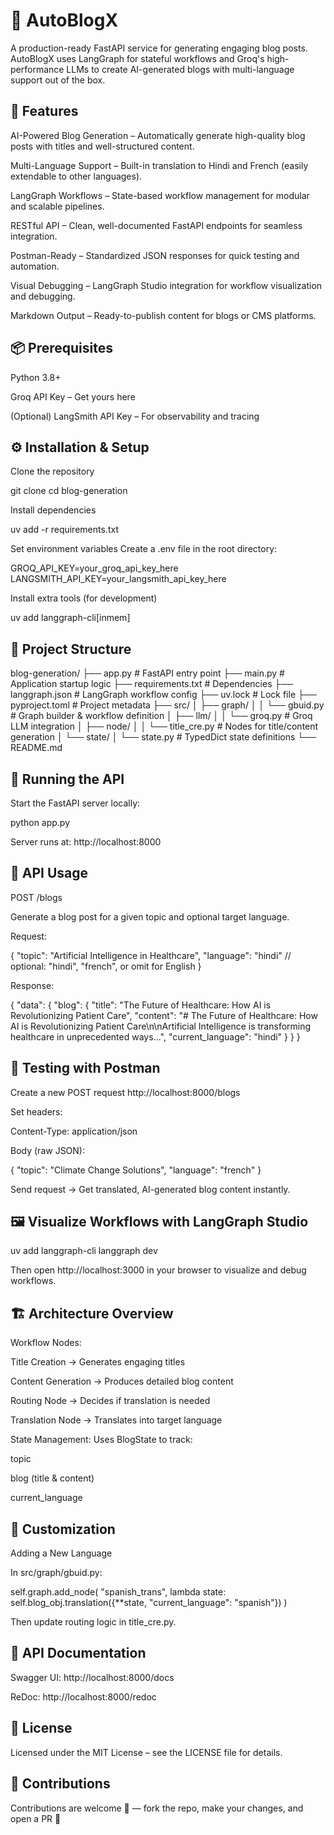 # 📝 AutoBlogX

A production-ready FastAPI service for generating engaging blog posts. AutoBlogX uses LangGraph for stateful workflows and Groq's high-performance LLMs to create AI-generated blogs with multi-language support out of the box.

## 🔗 Features
 
 AI-Powered Blog Generation – Automatically generate high-quality blog posts with titles and well-structured content.

 Multi-Language Support – Built-in translation to Hindi and French (easily extendable to other languages).

 LangGraph Workflows – State-based workflow management for modular and scalable pipelines.

 RESTful API – Clean, well-documented FastAPI endpoints for seamless integration.

 Postman-Ready – Standardized JSON responses for quick testing and automation.

 Visual Debugging – LangGraph Studio integration for workflow visualization and debugging.

 Markdown Output – Ready-to-publish content for blogs or CMS platforms.

## 📦 Prerequisites

Python 3.8+

Groq API Key – Get yours here

(Optional) LangSmith API Key – For observability and tracing

## ⚙️ Installation & Setup

Clone the repository

git clone <your-repo-url>
cd blog-generation


Install dependencies

uv add -r requirements.txt


Set environment variables
Create a .env file in the root directory:

GROQ_API_KEY=your_groq_api_key_here
LANGSMITH_API_KEY=your_langsmith_api_key_here


Install extra tools (for development)

uv add langgraph-cli[inmem]

## 📂 Project Structure

blog-generation/
├── app.py                 # FastAPI entry point
├── main.py                # Application startup logic
├── requirements.txt       # Dependencies
├── langgraph.json         # LangGraph workflow config
├── uv.lock                # Lock file
├── pyproject.toml         # Project metadata
├── src/
│   ├── graph/
│   │   └── gbuid.py       # Graph builder & workflow definition
│   ├── llm/
│   │   └── groq.py        # Groq LLM integration
│   ├── node/
│   │   └── title_cre.py   # Nodes for title/content generation
│   └── state/
│       └── state.py       # TypedDict state definitions
└── README.md

## 🚀 Running the API

Start the FastAPI server locally:

python app.py


Server runs at: http://localhost:8000

## 📡 API Usage
POST /blogs

Generate a blog post for a given topic and optional target language.

Request:

{
  "topic": "Artificial Intelligence in Healthcare",
  "language": "hindi"   // optional: "hindi", "french", or omit for English
}


Response:

{
  "data": {
    "blog": {
      "title": "The Future of Healthcare: How AI is Revolutionizing Patient Care",
      "content": "# The Future of Healthcare: How AI is Revolutionizing Patient Care\n\nArtificial Intelligence is transforming healthcare in unprecedented ways...",
      "current_language": "hindi"
    }
  }
}

## 🧪 Testing with Postman

Create a new POST request
http://localhost:8000/blogs

Set headers:

Content-Type: application/json


Body (raw JSON):

{
  "topic": "Climate Change Solutions",
  "language": "french"
}


Send request → Get translated, AI-generated blog content instantly.

## 🖼️ Visualize Workflows with LangGraph Studio
uv add langgraph-cli
langgraph dev


Then open http://localhost:3000
 in your browser to visualize and debug workflows.

## 🏗️ Architecture Overview

Workflow Nodes:

Title Creation → Generates engaging titles

Content Generation → Produces detailed blog content

Routing Node → Decides if translation is needed

Translation Node → Translates into target language

State Management:
Uses BlogState to track:

topic

blog (title & content)

current_language

## 🔧 Customization
Adding a New Language

In src/graph/gbuid.py:

self.graph.add_node(
  "spanish_trans",
  lambda state: self.blog_obj.translation({**state, "current_language": "spanish"})
)


Then update routing logic in title_cre.py.

## 📖 API Documentation

Swagger UI: http://localhost:8000/docs

ReDoc: http://localhost:8000/redoc

## 📜 License

Licensed under the MIT License – see the LICENSE file for details.

## 🤝 Contributions

Contributions are welcome 🎉 — fork the repo, make your changes, and open a PR 🚀

